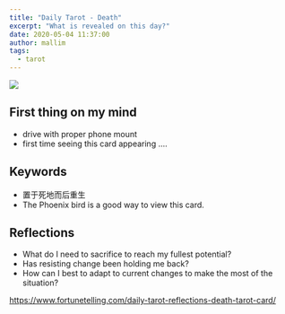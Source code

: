 ```yaml
---
title: "Daily Tarot - Death"
excerpt: "What is revealed on this day?"
date: 2020-05-04 11:37:00
author: mallim
tags:
  - tarot
---
```


![](/images/tarot/baidu_death.jpg)

## First thing on my mind

- drive with proper phone mount
- first time seeing this card appearing ....

## Keywords

- 置于死地而后重生
- The Phoenix bird is a good way to view this card.

## Reflections

- What do I need to sacrifice to reach my fullest potential?
- Has resisting change been holding me back?
- How can I best to adapt to current changes to make the most of the situation?

https://www.fortunetelling.com/daily-tarot-reflections-death-tarot-card/